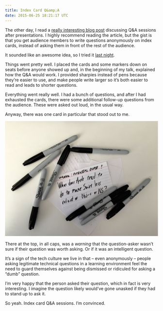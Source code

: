 ```yaml
---
title: Index Card Q&amp;A
date: 2015-06-25 18:21:17 UTC
---
```


The other day, I read a [really interesting blog post](http://blog.valerieaurora.org/2015/06/23/ban-boring-mike-based-qa-sessions-and-use-index-cards-instead/) discussing Q&amp;A sessions after presentations. I highly recommend reading the article, but the gist is that you get audience members to write questions anonymously on index cards, instead of asking them in front of the rest of the audience. 

It sounded like an awesome idea, so I tried it [last night](http://www.meetup.com/Brooklyn-Swift-Developers/events/223159208/). 

<!-- more -->

Things went pretty well. I placed the cards and some markers down on seats before anyone showed up and, in the beginning of my talk, explained how the Q&amp;A would work. I provided sharpies instead of pens because they’re easier to use, and make people write larger so it’s both easier to read and leads to shorter questions. 

Everything went really well. I had a bunch of questions, and after I had exhausted the cards, there were some additional follow-up questions from the audience. These were asked out loud, in the usual way.

Anyway, there was one card in particular that stood out to me. 

![](/img/blog/index-cards/indexcard.jpg)

There at the top, in all caps, was a _warning_ that the question-asker wasn’t sure if their question was worth asking. Or if it was an intelligent question. 

It’s a sign of the tech culture we live in that – even anonymously – people asking legitimate technical questions in a learning environment feel the need to guard themselves against being dismissed or ridiculed for asking a “dumb” question. 

I’m very happy that the person asked their question, which in fact is very interesting. I imagine the question likely would’ve gone unasked if they had to stand up to ask it. 

So yeah. Index card Q&A sessions. I’m convinced. 
